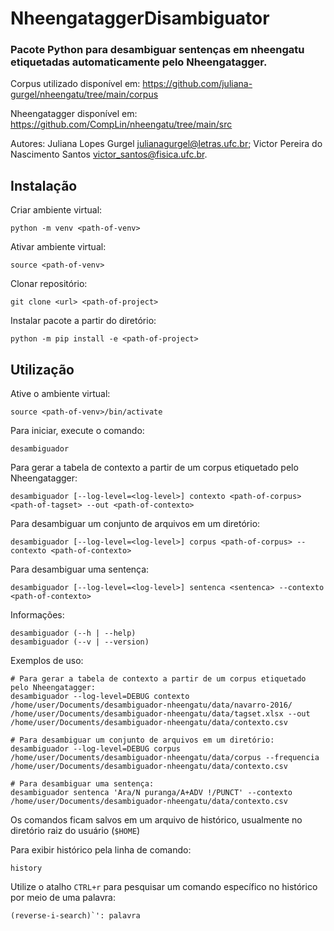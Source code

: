 # NheengataggerDisambiguator
### Pacote Python para desambiguar sentenças em nheengatu etiquetadas automaticamente pelo Nheengatagger.

Corpus utilizado disponível em: https://github.com/juliana-gurgel/nheengatu/tree/main/corpus

Nheengatagger disponível em: https://github.com/CompLin/nheengatu/tree/main/src

Autores: 
Juliana Lopes Gurgel <julianagurgel@letras.ufc.br>; Victor Pereira do Nascimento Santos <victor_santos@fisica.ufc.br>.


## Instalação

Criar ambiente virtual:
```
python -m venv <path-of-venv>
```

Ativar ambiente virtual:
```
source <path-of-venv>
```

Clonar repositório:
```
git clone <url> <path-of-project>
```

Instalar pacote a partir do diretório:
```
python -m pip install -e <path-of-project>
```

## Utilização

Ative o ambiente virtual:
```
source <path-of-venv>/bin/activate
```

Para iniciar, execute o comando:
```
desambiguador
```

Para gerar a tabela de contexto a partir de um corpus etiquetado pelo Nheengatagger:
```
desambiguador [--log-level=<log-level>] contexto <path-of-corpus> <path-of-tagset> --out <path-of-contexto>
```
Para desambiguar um conjunto de arquivos em um diretório:
```
desambiguador [--log-level=<log-level>] corpus <path-of-corpus> --contexto <path-of-contexto>
```
Para desambiguar uma sentença:
```
desambiguador [--log-level=<log-level>] sentenca <sentenca> --contexto <path-of-contexto>
```
Informações:
```
desambiguador (--h | --help)
desambiguador (--v | --version)
```
Exemplos de uso:
```
# Para gerar a tabela de contexto a partir de um corpus etiquetado pelo Nheengatagger:
desambiguador --log-level=DEBUG contexto /home/user/Documents/desambiguador-nheengatu/data/navarro-2016/ /home/user/Documents/desambiguador-nheengatu/data/tagset.xlsx --out /home/user/Documents/desambiguador-nheengatu/data/contexto.csv

# Para desambiguar um conjunto de arquivos em um diretório:
desambiguador --log-level=DEBUG corpus /home/user/Documents/desambiguador-nheengatu/data/corpus --frequencia /home/user/Documents/desambiguador-nheengatu/data/contexto.csv

# Para desambiguar uma sentença:
desambiguador sentenca 'Ara/N puranga/A+ADV !/PUNCT' --contexto /home/user/Documents/desambiguador-nheengatu/data/contexto.csv
```
Os comandos ficam salvos em um arquivo de histórico, usualmente no diretório raiz do usuário (`$HOME`)

Para exibir histórico pela linha de comando:
```
history
```
Utilize o atalho `CTRL+r` para pesquisar um comando específico no histórico por meio de uma palavra:
```
(reverse-i-search)`': palavra
```

